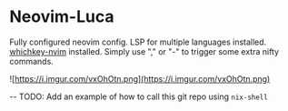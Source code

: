 # Neovim-Luca

Fully configured neovim config. LSP for multiple languages installed.
[whichkey-nvim](https://github.com/folke/which-key.nvim) installed.
Simply use "," or "-" to trigger some extra nifty commands.

![https://i.imgur.com/vxOhOtn.png](https://i.imgur.com/vxOhOtn.png)

-- TODO: Add an example of how to call this git repo using `nix-shell`
